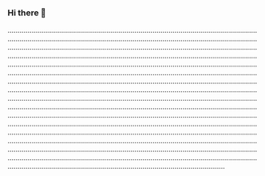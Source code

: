 ### Hi there 👋

............................................................................................................................................................................................................................................................................................................................................................................................................................................................................................................................................................................................................................................................................................................................................................................................................................................................................................................................................................................................................................................................................................................................................................................................................................................................................................................................................................................................................................................................................................................................................................................................................................................................................................................................................................................................................................................................................................................................................................................................................................................................................................................................................................................
